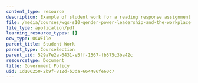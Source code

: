 ```yaml
---
content_type: resource
description: Example of student work for a reading response assignment.
file: /media/courses/wgs-s10-gender-power-leadership-and-the-workplace-spring-2014/1d1062502b9f812db3da664486fe60c7_MITWGS_S10S14_ses15_pap.pdf
file_type: application/pdf
learning_resource_types: []
ocw_type: OCWFile
parent_title: Student Work
parent_type: CourseSection
parent_uid: 529a7e2a-6431-e5ff-1567-fb575c3ba42c
resourcetype: Document
title: Government Policy
uid: 1d106250-2b9f-812d-b3da-664486fe60c7
---
```

